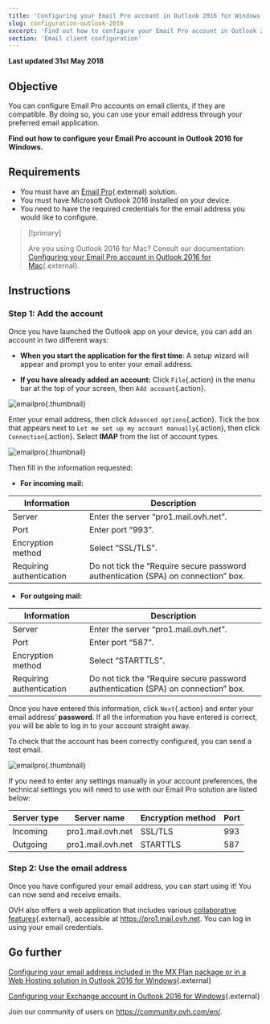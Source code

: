 ```yaml
---
title: 'Configuring your Email Pro account in Outlook 2016 for Windows'
slug: configuration-outlook-2016
excerpt: 'Find out how to configure your Email Pro account in Outlook 2016 for Windows'
section: 'Email client configuration'
---
```


**Last updated 31st May 2018**

## Objective

You can configure Email Pro accounts on email clients, if they are compatible. By doing so, you can use your email address through your preferred email application.

**Find out how to configure your Email Pro account in Outlook 2016 for Windows.**

## Requirements

- You must have an [Email Pro](https://www.ovh.lt/El_pastas/email-pro/){.external} solution.
- You must have Microsoft Outlook 2016 installed on your device.
- You need to have the required credentials for the email address you would like to configure.

> [!primary]
>
> Are you using Outlook 2016 for Mac? Consult our documentation: [Configuring your Email Pro account in Outlook 2016 for Mac](https://docs.ovh.com/lt/emails-pro/configuration-outlook-2016-mac/){.external}.
>

## Instructions

### Step 1: Add the account

Once you have launched the Outlook app on your device, you can add an account in two different ways:

- **When you start the application for the first time**: A setup wizard will appear and prompt you to enter your email address.

- **If you have already added an account:** Click `File`{.action} in the menu bar at the top of your screen, then `Add account`{.action}.

![emailpro](images/configuration-outlook-2016-windows-step1.png){.thumbnail}

Enter your email address, then click `Advanced options`{.action}. Tick the box that appears next to `Let me set up my account manually`{.action}, then click `Connection`{.action}. Select **IMAP** from the list of account types.

![emailpro](images/configuration-outlook-2016-windows-step2.png){.thumbnail}

Then fill in the information requested:

- **For incoming mail:**

|Information|Description|
|---|---|
|Server|Enter the server “pro1.mail.ovh.net”.|
|Port|Enter port “993”.|
|Encryption method|Select “SSL/TLS”.|
|Requiring authentication|Do not tick the “Require secure password authentication (SPA) on connection” box.|

- **For outgoing mail:**

|Information|Description|
|---|---|
|Server|Enter the server “pro1.mail.ovh.net”.|
|Port|Enter port “587”.|
|Encryption method|Select “STARTTLS”.|
|Requiring authentication|Do not tick the “Require secure password authentication (SPA) on connection” box.|

Once you have entered this information, click `Next`{.action} and enter your email address’ **password**. If all the information you have entered is correct, you will be able to log in to your account straight away.

To check that the account has been correctly configured, you can send a test email.

![emailpro](images/configuration-outlook-2016-windows-step3.png){.thumbnail}

If you need to enter any settings manually in your account preferences, the technical settings you will need to use with our Email Pro solution are listed below:

|Server type|Server name|Encryption method|Port|
|---|---|---|---|
|Incoming|pro1.mail.ovh.net|SSL/TLS|993|
|Outgoing|pro1.mail.ovh.net|STARTTLS|587|

### Step 2: Use the email address

Once you have configured your email address, you can start using it! You can now send and receive emails.

OVH also offers a web application that includes various [collaborative features](https://www.ovh.lt/El_pastas/){.external},  accessible at <https://pro1.mail.ovh.net>. You can log in using your email credentials.

## Go further

[Configuring your email address included in the MX Plan package or in a Web Hosting solution in Outlook 2016 for Windows](https://docs.ovh.com/lt/emails/configuration-outlook-2016/){.external}

[Configuring your Exchange account in Outlook 2016 for Windows](https://docs.ovh.com/lt/microsoft-collaborative-solutions/configuration-outlook-2016/){.external}

Join our community of users on <https://community.ovh.com/en/>.
